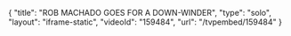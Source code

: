 {
    "title": "ROB MACHADO GOES FOR A DOWN-WINDER",
    "type": "solo",
    "layout": "iframe-static",
    "videoId": "159484",
    "url": "\/tvpembed\/159484"
}